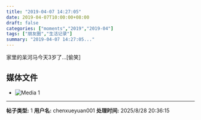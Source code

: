 ```yaml
---
title: "2019-04-07 14:27:05"
date: 2019-04-07T10:00:00+08:00
draft: false
categories: ["moments","2019","2019-04"]
tags: ["朋友圈","生活记录"]
summary: "2019-04-07 14:27:05..."
---
```


家里的呆河马今天3岁了…[偷笑]

## 媒体文件

- ![Media 1](/Moments/photos/2019-04-07/201904071427050.jpg)

---

**帖子类型:** 1
**用户名:** chenxueyuan001
**处理时间:** 2025/8/28 20:36:15